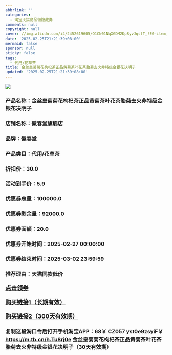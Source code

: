 ```yaml
---
abbrlink: ''
categories:
  - 淘宝天猫商品领隐藏券
comments: null
copyright: null
cover: //img.alicdn.com/i4/2452619605/O1CN01NqXGDM2Kp8yvJqsfT_!!0-item_pic.jpg
date: '2025-02-25T21:21:39+08:00'
mermaid: false
sponsor: null
sticky: false
tags:
  - 代用/花草茶
title: 金丝皇菊菊花枸杞茶正品黄菊茶叶花茶胎菊去火非特级金银花决明子
updated: '2025-02-25T21:21:39+08:00'
--- 
```


![](//img.alicdn.com/i4/2452619605/O1CN01NqXGDM2Kp8yvJqsfT_!!0-item_pic.jpg)

### 产品名称：金丝皇菊菊花枸杞茶正品黄菊茶叶花茶胎菊去火非特级金银花决明子
### 店铺名称：徽春堂旗舰店
### 品牌：徽春堂
### 产品类目：代用/花草茶
### 折扣价：30.0
### 活动到手价：5.9
### 优惠券总量：100000.0
### 优惠券剩余量：92000.0
### 优惠券面额：20.0
### 优惠券开始时间：2025-02-27 00:00:00	
### 优惠券结束时间：2025-03-02 23:59:59	
### 推荐理由：天猫同款低价

<p style="font-size: 18px; font-weight: bold;">
  <a href="https://uland.taobao.com/coupon/edetail?e=y2PXQwPA0yylhHvvyUNXZfh8CuWt5YH5OVuOuRD5gLJMmdsrkidbOWBzzpT26idJ3ck7vHtZPknAOqGlRAG3z08X9nKQZdwTmnk%2F%2BugTN5cJGUAhOroFqOOd4Ye2SOgkRSHvQe2jOLZ9pbNCYX0I%2BPP%2BWUTgK%2F%2B0I%2BtaUgbudUxA%2B536asYsLWVfKa%2BhVnNDlqT3Hs3iM1GIh%2BDrhYQXO5jB6TX2HR3QQ5WKStDdyeTLAJho1Tgm24y1rRo98IyIzxHHRjXbSzC3GXpSbfs48u0Qsz0kcSlVV3utw6H1dyj8v6iLrZcouHd2dSLaPt2NswDhlpaMEawCGruttYDvNg%3D%3D&traceId=0b0d7bc517407225632653497d12f7&union_lens=lensId%3AOPT%401740722566%40216725d4_0e6e_1954b267598_d5c8%4001%40eyJmbG9vcklkIjo3MzM1NH0ie" target="_blank">点击领券</a>
</p>
<p style="font-size: 18px; font-weight: bold;">
  <a href="https://s.click.taobao.com/t?e=m%3D2%26s%3D9TizgWPiytNw4vFB6t2Z2ueEDrYVVa64K7Vc7tFgwiHjf2vlNIV67k2Uw6Vjz9mVahEP0ZrOLIr3ID%2FV1RqsF4wnCJeELi4I%2FIEn%2BS1IjHAB0ghlTd7WlZVm%2FOAUUFw71qrpxiwMoCNxc1AtbZGVSyoG8OpPPzjx5wemOazLsRYLZMqoQW%2BfuKGzo1lVxIioDJYTfpDoAvGIzADX2fCRu8%2FruQMgda6G4dZgjj%2F%2BiVuVBQlE2H1cIiZ%2BiIC4dFi7jCYtYGASbzRUrFwjXfRKMROfYmExpA2104bt%2FCh0HCbYpehvGGzR%2FhY%2BGNAxct5unAZ0I9a%2Ft7k%3D" target="_blank">购买链接1（长期有效）</a>
</p>
<p style="font-size: 18px; font-weight: bold;">
  <a href="https://s.click.taobao.com/Gd9NRYs" target="_blank">购买链接2（300天有效期）</a>
</p>

### 复制这段淘口令后打开手机淘宝APP：68￥ CZ057 yst0e9zsyiF￥ https://m.tb.cn/h.Tu8rj0e  金丝皇菊菊花枸杞茶正品黄菊茶叶花茶胎菊去火非特级金银花决明子（30天有效期）
